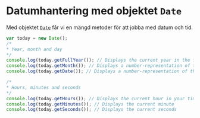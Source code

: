 ---
...
Datumhantering med objektet `Date`
==================================

Med objektet [`Date`](https://developer.mozilla.org/en-US/docs/JavaScript/Reference/Global_Objects/Date) får vi en mängd metoder för att jobba med datum och tid.

```javascript
var today = new Date();
/*
* Year, month and day
*/
console.log(today.getFullYear()); // Displays the current year in the format YYYY
console.log(today.getMonth()); // Displays a number-representation of the current month, (0-11)
console.log(today.getDate()); // Displays a number-representation of the current day, (1-31)

/*
* Hours, minutes and seconds
*/
console.log(today.getHours()); // Displays the current hour in your timezone, 24h
console.log(today.getMinutes()); // Displays the current minute
console.log(today.getSeconds()); // Displays the current seconds
```
